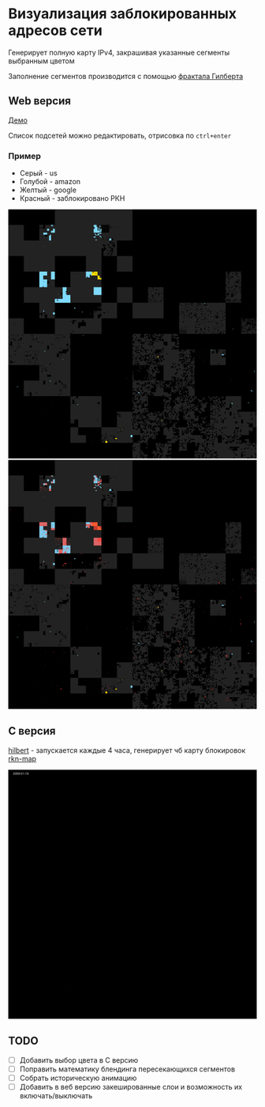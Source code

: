 # Визуализация заблокированных адресов сети

Генерирует полную карту IPv4, закрашивая указанные сегменты выбранным цветом

Заполнение сегментов производится с помощью [фрактала Гилберта](https://ru.wikipedia.org/wiki/%D0%9A%D1%80%D0%B8%D0%B2%D0%B0%D1%8F_%D0%93%D0%B8%D0%BB%D1%8C%D0%B1%D0%B5%D1%80%D1%82%D0%B0)

## Web версия

[Демо](https://peko.github.io/cidr/)

Список подсетей можно редактировать, отрисовка по `ctrl+enter`

### Пример

 - Серый - us
 - Голубой - amazon
 - Желтый - google
 - Красный - заблокировано РКН

![](without_blocks.png)
![](blocked.png)

## C версия

[hilbert](hilbert/) - запускается каждые 4 часа, генерирует чб карту блокировок [rkn-map](rkn-map/)

![](history/rkn.gif)

## TODO

- [ ] Добавить выбор цвета в C версию
- [ ] Поправить математику блендинга пересекающихся сегментов
- [ ] Собрать историческую анимацию
- [ ] Добавить в веб версию закешированные слои и возможность их включать/выключать

